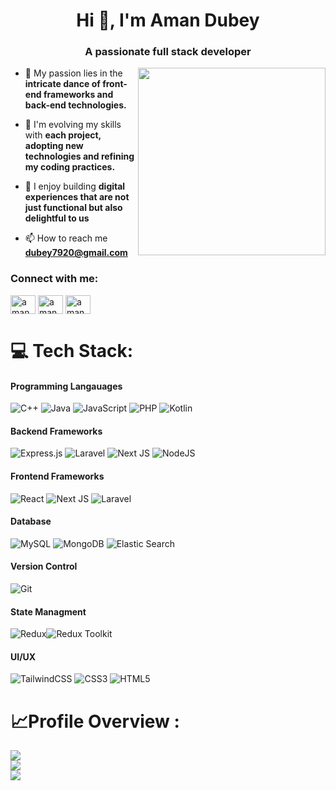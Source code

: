 
<h1 align="center">Hi 👋, I'm Aman Dubey</h1>
<h3 align="center">A passionate full stack developer</h3>
<img align="right" width="300" src="https://media.tenor.com/6JptszQgCnkAAAAi/text-work.gif">

- 👻 My passion lies in the **intricate dance of front-end frameworks and back-end technologies.**

- 🌱 I'm evolving my skills with **each project, adopting new technologies and refining my coding practices.**

- 🤝 I enjoy building **digital experiences that are not just functional but also delightful to us**

- 📫 How to reach me **dubey7920@gmail.com**

<h3 align="left">Connect with me:</h3>
<p align="left">
<a href="https://linkedin.com/in/amandubeyy" target="blank"><img align="center" src="https://raw.githubusercontent.com/rahuldkjain/github-profile-readme-generator/master/src/images/icons/Social/linked-in-alt.svg" alt="amandubeyy" height="30" width="40" /></a>
<a href="https://www.leetcode.com/amandubeyy" target="blank"><img align="center" src="https://raw.githubusercontent.com/rahuldkjain/github-profile-readme-generator/master/src/images/icons/Social/leet-code.svg" alt="amandubeyy" height="30" width="40" /></a>
<a href="https://auth.geeksforgeeks.org/user/amandubeyy" target="blank"><img align="center" src="https://raw.githubusercontent.com/rahuldkjain/github-profile-readme-generator/master/src/images/icons/Social/geeks-for-geeks.svg" alt="amandubeyy" height="30" width="40" /></a>
</p>



# 💻 Tech Stack:
#### Programming Langauages
![C++](https://img.shields.io/badge/c++-%2300599C.svg?style=for-the-badge&logo=c%2B%2B&logoColor=white) ![Java](https://img.shields.io/badge/java-%23ED8B00.svg?style=for-the-badge&logo=java&logoColor=white)  ![JavaScript](https://img.shields.io/badge/javascript-%23323330.svg?style=for-the-badge&logo=javascript&logoColor=%23F7DF1E) ![PHP](https://img.shields.io/badge/php-%23777BB4.svg?style=for-the-badge&logo=php&logoColor=white) ![Kotlin](https://img.shields.io/badge/kotlin-black.svg?style=for-the-badge&logo=kotlin&logoColor=white) 
#### Backend Frameworks
![Express.js](https://img.shields.io/badge/express.js-%23404d59.svg?style=for-the-badge&logo=express&logoColor=%2361DAFB) ![Laravel](https://img.shields.io/badge/laravel-%23FF2D20.svg?style=for-the-badge&logo=laravel&logoColor=white) ![Next JS](https://img.shields.io/badge/Next-black?style=for-the-badge&logo=next.js&logoColor=white) ![NodeJS](https://img.shields.io/badge/node.js-6DA55F?style=for-the-badge&logo=node.js&logoColor=white) 
#### Frontend Frameworks
![React](https://img.shields.io/badge/react-%2320232a.svg?style=for-the-badge&logo=react&logoColor=%2361DAFB) ![Next JS](https://img.shields.io/badge/Next-black?style=for-the-badge&logo=next.js&logoColor=white) ![Laravel](https://img.shields.io/badge/laravel-%23FF2D20.svg?style=for-the-badge&logo=laravel&logoColor=white) 
#### Database
![MySQL](https://img.shields.io/badge/mysql-%2300f.svg?style=for-the-badge&logo=mysql&logoColor=white) ![MongoDB](https://img.shields.io/badge/MongoDB-%234ea94b.svg?style=for-the-badge&logo=mongodb&logoColor=white)  ![Elastic Search](https://img.shields.io/badge/elastic-blue?style=for-the-badge&logo=elastic&logoColor=white)
#### Version Control
![Git](https://img.shields.io/badge/git-black?style=for-the-badge&logo=git&logoColor=white)
#### State Managment
![Redux](https://img.shields.io/badge/redux-red?style=for-the-badge&logo=redux&logoColor=white)![Redux Toolkit](https://img.shields.io/badge/reduxtoolkit-blue?style=for-the-badge&logo=reduxtoolkit&logoColor=white)
#### UI/UX
![TailwindCSS](https://img.shields.io/badge/tailwindcss-%2338B2AC.svg?style=for-the-badge&logo=tailwind-css&logoColor=white) ![CSS3](https://img.shields.io/badge/css3-%231572B6.svg?style=for-the-badge&logo=css3&logoColor=white) ![HTML5](https://img.shields.io/badge/html5-%23E34F26.svg?style=for-the-badge&logo=html5&logoColor=white)

#  📈Profile Overview :
![](https://github-readme-stats.vercel.app/api?username=amandubeyy&theme=dracula&hide_border=false&include_all_commits=false&count_private=true)<br/>
![](https://github-readme-streak-stats.herokuapp.com/?user=amandubeyy&theme=dracula&hide_border=false)<br/>
![](https://github-readme-stats.vercel.app/api/top-langs/?username=amandubeyy&theme=dracula&hide_border=false&include_all_commits=true&count_private=true&layout=compact)
